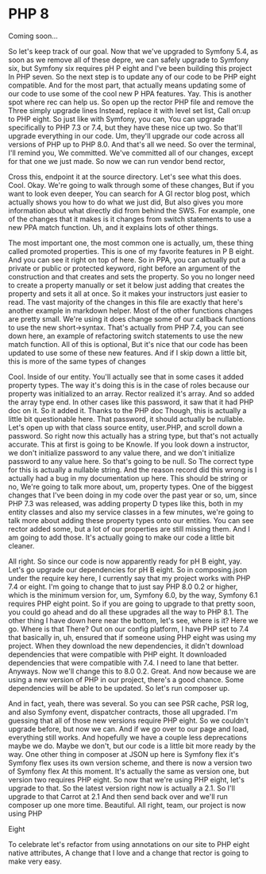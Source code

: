 # PHP 8

Coming soon...

So let's keep track of our goal. Now that we've upgraded to Symfony 5.4, as soon as
we remove all of these depre, we can safely upgrade to Symfony six, but Symfony six
requires pH P eight and I've been building this project In PHP seven. So the next
step is to update any of our code to be PHP eight compatible. And for the most part,
that actually means updating some of our code to use some of the cool new P HPA
features. Yay. This is another spot where rec can help us. So open up the rector PHP
file and remove the Three simply upgrade lines Instead, replace it with level set
list, Call on:up to PHP eight. So just like with Symfony, you can, You can upgrade
specifically to PHP 7.3 or 7.4, but they have these nice up two. So that'll upgrade
everything in our code. Um, they'll upgrade our code across all versions of PHP up to
PHP 8.0. And that's all we need. So over the terminal, I'll remind you, We committed.
We've committed all of our changes, except for that one we just made. So now we can
run vendor bend rector,

Cross this, endpoint it at the source directory. Let's see what this does. Cool.
Okay. We're going to walk through some of these changes, But if you want to look even
deeper, You can search for A GI rector blog post, which actually shows you how to do
what we just did, But also gives you more information about what directly did from
behind the SWS. For example, one of the changes that it makes is it changes from
switch statements to use a new PPA match function. Uh, and it explains lots of other
things.

The most important one, the most common one is actually, um, these thing called
promoted properties. This is one of my favorite features in P B eight. And you can
see it right on top of here. So in PPA, you can actually put a private or public or
protected keyword, right before an argument of the construction and that creates and
sets the property. So you no longer need to create a property manually or set it
below just adding that creates the property and sets it all at once. So it makes your
instructors just easier to read. The vast majority of the changes in this file are
exactly that here's another example in markdown helper. Most of the other functions
changes are pretty small. We're using it does change some of our callback functions
to use the new short->syntax. That's actually from PHP 7.4, you can see down here, an
example of refactoring switch statements to use the new match function. All of this
is optional, But it's nice that our code has been updated to use some of these new
features. And if I skip down a little bit, this is more of the same types of changes

Cool. Inside of our entity. You'll actually see that in some cases it added property
types. The way it's doing this is in the case of roles because our property was
initialized to an array. Rector realized it's array. And so added the array type end.
In other cases like this password, it saw that it had PHP doc on it. So it added it.
Thanks to the PHP doc Though, this is actually a little bit questionable here. That
password, it should actually be nullable. Let's open up with that class source
entity, user.PHP, and scroll down a password. So right now this actually has a string
type, but that's not actually accurate. This at first is going to be Knowle. If you
look down a instructor, we don't initialize password to any value there, and we don't
initialize password to any value here. So that's going to be null. So The correct
type for this is actually a nullable string. And the reason record did this wrong is
I actually had a bug in my documentation up here. This should be string or no, We're
going to talk more about, um, property types. One of the biggest changes that I've
been doing in my code over the past year or so, um, since PHP 7.3 was released, was
adding property D types like this, both in my entity classes and also my service
classes in a few minutes, we're going to talk more about adding these property types
onto our entities. You can see rector added some, but a lot of our properties are
still missing them. And I am going to add those. It's actually going to make our code
a little bit cleaner.

All right. So since our code is now apparently ready for pH B eight, yay. Let's go
upgrade our dependencies for pH B eight. So in composing.json under the require key
here, I currently say that my project works with PHP 7.4 or eight. I'm going to
change that to just say PHP 8.0 0.2 or higher, which is the minimum version for, um,
Symfony 6.0, by the way, Symfony 6.1 requires PHP eight point. So if you are going to
upgrade to that pretty soon, you could go ahead and do all these upgrades all the way
to PHP 8.1. The other thing I have down here near the bottom, let's see, where is it?
Here we go. Where is that There? Out on our config platform, I have PHP set to 7.4
that basically in, uh, ensured that if someone using PHP eight was using my project.
When they download the new dependencies, it didn't download dependencies that were
compatible with PHP eight. It downloaded dependencies that were compatible with 7.4.
I need to lane that better. Anyways. Now we'll change this to 8.0 0.2. Great. And now
because we are using a new version of PHP in our project, there's a good chance. Some
dependencies will be able to be updated. So let's run composer up.

And in fact, yeah, there was several. So you can see PSR cache, PSR log, and also
Symfony event, dispatcher contracts, those all upgraded. I'm guessing that all of
those new versions require PHP eight. So we couldn't upgrade before, but now we can.
And if we go over to our page and load, everything still works. And hopefully we have
a couple less deprecations maybe we do. Maybe we don't, but our code is a little bit
more ready by the way. One other thing in composer at JSON up here is Symfony flex
it's Symfony flex uses its own version scheme, and there is now a version two of
Symfony flex At this moment. It's actually the same as version one, but version two
requires PHP eight. So now that we're using PHP eight, let's upgrade to that. So the
latest version right now is actually a 2.1. So I'll upgrade to that Carrot at 2.1 And
then send back over and we'll run composer up one more time. Beautiful. All right,
team, our project is now using PHP

Eight

To celebrate let's refactor from using annotations on our site to PHP eight native
attributes, A change that I love and a change that rector is going to make very easy.
